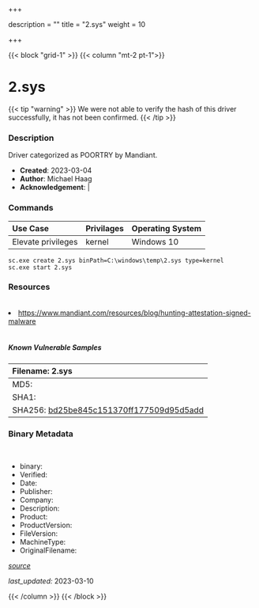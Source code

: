 +++

description = ""
title = "2.sys"
weight = 10

+++


{{< block "grid-1" >}}
{{< column "mt-2 pt-1">}}




# 2.sys 


{{< tip "warning" >}}
We were not able to verify the hash of this driver successfully, it has not been confirmed.
{{< /tip >}}




### Description


Driver categorized as POORTRY by Mandiant.


- **Created**: 2023-03-04
- **Author**: Michael Haag
- **Acknowledgement**:  | [](https://twitter.com/)

### Commands

| Use Case | Privilages | Operating System | 
|:---- | ---- | ---- |
| Elevate privileges | kernel | Windows 10 |

```
sc.exe create 2.sys binPath=C:\windows\temp\2.sys type=kernel
sc.exe start 2.sys
```

### Resources
<br>


<li><a href="https://www.mandiant.com/resources/blog/hunting-attestation-signed-malware">https://www.mandiant.com/resources/blog/hunting-attestation-signed-malware</a></li>


<br>


##### Known Vulnerable Samples

| Filename: 2.sys |
|:---- |
|MD5: <a href="https://www.virustotal.com/gui/file/{&#39;Filename&#39;: &#39;2.sys&#39;, &#39;MD5&#39;: &#39;&#39;, &#39;SHA1&#39;: &#39;&#39;, &#39;SHA256&#39;: &#39;bd25be845c151370ff177509d95d5add&#39;}"></a>|
|SHA1: <a href="https://www.virustotal.com/gui/file/{&#39;Filename&#39;: &#39;2.sys&#39;, &#39;MD5&#39;: &#39;&#39;, &#39;SHA1&#39;: &#39;&#39;, &#39;SHA256&#39;: &#39;bd25be845c151370ff177509d95d5add&#39;}"></a>|
|SHA256: <a href="https://www.virustotal.com/gui/file/{&#39;Filename&#39;: &#39;2.sys&#39;, &#39;MD5&#39;: &#39;&#39;, &#39;SHA1&#39;: &#39;&#39;, &#39;SHA256&#39;: &#39;bd25be845c151370ff177509d95d5add&#39;}">bd25be845c151370ff177509d95d5add</a>|




### Binary Metadata
<br>

- binary: 
- Verified: 
- Date: 
- Publisher: 
- Company: 
- Description: 
- Product: 
- ProductVersion: 
- FileVersion: 
- MachineType: 
- OriginalFilename: 

[*source*](https://github.com/magicsword-io/LOLDrivers/tree/main/yaml/2.sys.yml)

*last_updated:* 2023-03-10


{{< /column >}}
{{< /block >}}
